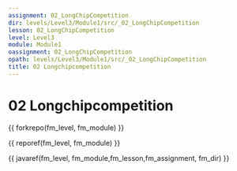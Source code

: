 ```yaml
---
assignment: 02_LongChipCompetition
dir: levels/Level3/Module1/src/_02_LongChipCompetition
lesson: 02_LongChipCompetition
level: Level3
module: Module1
oassignment: 02_LongChipCompetition
opath: levels/Level3/Module1/src/_02_LongChipCompetition
title: 02 Longchipcompetition
---
```

# 02 Longchipcompetition

{{ forkrepo(fm_level, fm_module) }}

{{ reporef(fm_level, fm_module) }}




{{ javaref(fm_level, fm_module,fm_lesson,fm_assignment, fm_dir) }}


